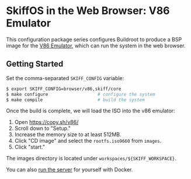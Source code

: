 # SkiffOS in the Web Browser: V86 Emulator

This configuration package series configures Buildroot to produce a BSP image
for the [V86 Emulator], which can run the system in the web browser.

[V86 Emulator]: https://github.com/copy/v86

## Getting Started

Set the comma-separated `SKIFF_CONFIG` variable:

```sh
$ export SKIFF_CONFIG=browser/v86,skiff/core
$ make configure                   # configure the system
$ make compile                     # build the system
```

Once the build is complete, we will load the ISO into the v86 emulator:

 1. Open https://copy.sh/v86/
 2. Scroll down to "Setup."
 3. Increase the memory size to at least 512MB.
 4. Click "CD image" and select the `rootfs.iso9660` from `images`.
 5. Click "start."

The images directory is located under `workspaces/${SKIFF_WORKSPACE}`.

You can also [run the server] for yourself with Docker.

[run the server]: https://github.com/copy/v86#alternatively-to-build-using-docker
